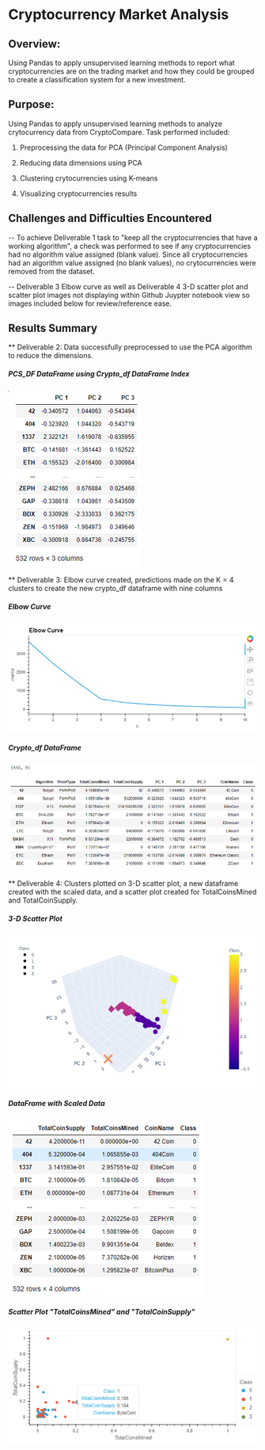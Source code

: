# Cryptocurrency Market Analysis

## Overview:

Using Pandas to apply unsupervised learning methods to report what cryptocurrencies are on the trading market and how they could be grouped to create a classification system for a new investment.

## Purpose:

Using Pandas to apply unsupervised learning methods to analyze crytocurrency data from CryptoCompare.  Task performed included:

1. Preprocessing the data for PCA (Principal Component Analysis)

2. Reducing data dimensions using PCA

3. Clustering crytocurrencies using K-means

4. Visualizing cryptocurrencies results


## Challenges and Difficulties Encountered

-- To achieve Deliverable 1 task to "keep all the cryptocurrencies that have a working algorithm", a check was performed to see if any cryptocurrencies had no algorithm value assigned (blank value).  Since all cryptocurrencies had an algorithm value assigned (no blank values), no crytocurrencies were removed from the dataset.

-- Deliverable 3 Elbow curve as well as Deliverable 4 3-D scatter plot and scatter plot images not displaying within Github Juypter notebook view so images included below for review/reference ease.

## Results Summary

** Deliverable 2: Data successfully preprocessed to use the PCA algorithm to reduce the dimensions.

##### PCS_DF DataFrame using Crypto_df DataFrame Index
![](images/dev2_pcs_dataframe.png)


** Deliverable 3: Elbow curve created, predictions made on the K = 4 clusters to create the new crypto_df dataframe with nine columns

##### Elbow Curve
![](images/dev3_elbow.png)

##### Crypto_df DataFrame
![](images/crypto_dataframe.png)


** Deliverable 4: Clusters plotted on 3-D scatter plot, a new dataframe created with the scaled data, and a scatter plot created for TotalCoinsMined and TotalCoinSupply.

##### 3-D Scatter Plot
![](images/3d_scatter.png)

##### DataFrame with Scaled Data
![](images/clustered_dataframe.png)

##### Scatter Plot "TotalCoinsMined" and "TotalCoinSupply"
![](images/scatter.png)
